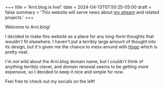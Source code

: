 +++
title = 'Arni.blog is live!'
date = 2024-04-13T07:50:25-05:00
draft = false
summary = 'This website will serve news about [my stream](https://twitch.tv/arnirat) and related projects.'
+++

Welcome to Arni.blog!

I decided to make this website as a place for any long-form thoughts that wouldn't fit elsewhere. I haven't put a terribly large amount of thought into its design, but it's given me the chance to mess around with [Hugo](https://gohugo.io) which is pretty neat.

I'm not wild about the Arni.blog domain name, but I couldn't think of anything terribly clever, and domain renewal seems to be getting more expensive, so I decided to keep it nice and simple for now.

Feel free to check out my socials on the left!